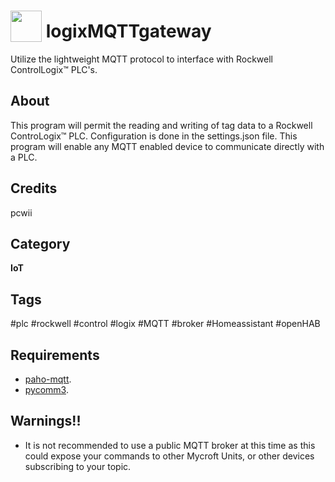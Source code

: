 # <img src='/images/gateway.png' width='50' height='50' style='vertical-align:bottom'/> logixMQTTgateway
Utilize the lightweight MQTT protocol to interface with Rockwell ControlLogix™ PLC's.

## About
This program will permit the reading and writing of tag data to a Rockwell ControLogix™ PLC. 
Configuration is done in the settings.json file.
This program will enable any MQTT enabled device to communicate directly with a PLC.

## Credits
pcwii

## Category
**IoT**

## Tags
#plc
#rockwell
#control
#logix
#MQTT
#broker
#Homeassistant
#openHAB

## Requirements
- [paho-mqtt](https://pypi.org/project/paho-mqtt/).
- [pycomm3](https://github.com/ottowayi/pycomm3).

## Warnings!!
- It is not recommended to use a public MQTT broker at this time as this could expose your commands to other Mycroft Units, or other devices subscribing to your topic. 


